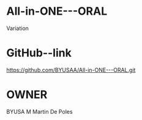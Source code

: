 # All-in-ONE---ORAL
Variation
# GitHub--link
https://github.com/BYUSAA/All-in-ONE---ORAL.git
# OWNER
BYUSA M Martin De Poles
